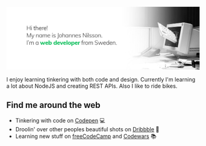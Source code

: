![Johannes Nilsson](https://raw.githubusercontent.com/nlssn/nlssn/master/header.jpg)

I enjoy learning tinkering with both code and design. Currently I'm learning a lot about NodeJS and creating REST APIs. Also I like to ride bikes.

## Find me around the web 
- Tinkering with code on [Codepen](https://codepen.io/nlssn) :computer:
- Droolin' over other peoples beautiful shots on [Dribbble](https://dribbble.com/nlssn) :basketball:
- Learning new stuff on [freeCodeCamp](https://www.freecodecamp.org/nlssn) and [Codewars](https://www.codewars.com/users/nlssn) :books: